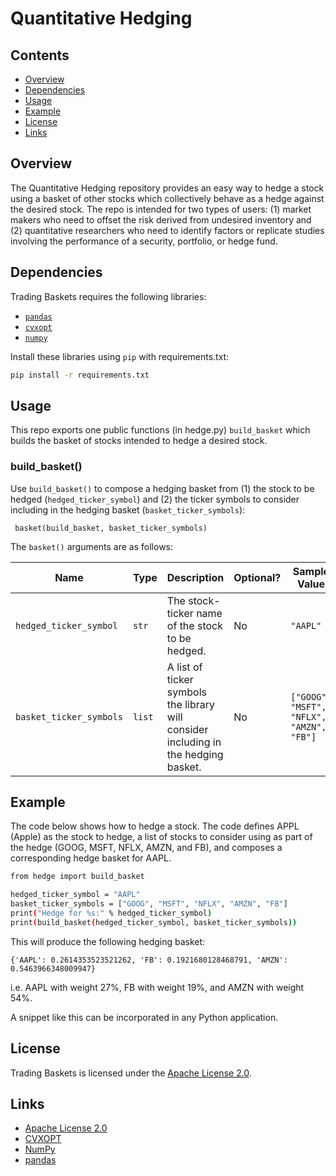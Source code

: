 # Quantitative Hedging

## Contents

- [Overview](#Overview)
- [Dependencies](#Dependencies)
- [Usage](#Usage)
- [Example](#Example)
- [License](#License)
- [Links](#Links)

## Overview

The Quantitative Hedging repository provides an easy way to hedge a stock using a basket of other stocks which collectively behave as a hedge against the desired stock. The repo is intended for two types of users: (1) market makers who need to offset the risk derived from undesired inventory and (2) quantitative researchers who need to identify factors or replicate studies involving the performance of a security, portfolio, or hedge fund. 

## Dependencies

Trading Baskets requires the following libraries:

- [`pandas`](https://pandas.pydata.org/)
- [`cvxopt`](https://cvxopt.org/)
- [`numpy`](https://numpy.org/)

Install these libraries using `pip` with requirements.txt:

```bash
pip install -r requirements.txt
```

## Usage

This repo exports one public functions (in hedge.py) `build_basket` which builds the basket of stocks intended to hedge a desired stock. 

### build_basket()

Use `build_basket()` to compose a hedging basket from (1) the stock to be hedged (`hedged_ticker_symbol`) and (2) the ticker symbols to consider including in the hedging basket (`basket_ticker_symbols`):

     basket(build_basket, basket_ticker_symbols)

The `basket()` arguments are as follows:

| Name              | Type                                        | Description  | Optional? | Sample Value |
|-------------------|---------------------------------------------|---------------------------------------------------------------------------------------------------------------------------------------------------------------------------------------------------------------------------------------------------------------------------------------------------------------------------------------------------------------------------------------------------------------------------------------------------------------------------------------------------------------------------------------------------------------|----------|------|
| `hedged_ticker_symbol` | `str` | The stock-ticker name of the stock to be hedged. | No    | `"AAPL"` |
| `basket_ticker_symbols`               | `list`                                       | A list of ticker symbols the library will consider including in the hedging basket. | No   | `["GOOG", "MSFT", "NFLX", "AMZN", "FB"]` |

## Example

The code below shows how to hedge a stock. The code defines APPL (Apple) as the stock to hedge, a list of stocks to consider using as part of the hedge (GOOG, MSFT, NFLX, AMZN, and FB), and composes a corresponding hedge basket for AAPL.

```bash
from hedge import build_basket

hedged_ticker_symbol = "AAPL"
basket_ticker_symbols = ["GOOG", "MSFT", "NFLX", "AMZN", "FB"]
print("Hedge for %s:" % hedged_ticker_symbol)
print(build_basket(hedged_ticker_symbol, basket_ticker_symbols))
```

This will produce the following hedging basket:

```
{'AAPL': 0.2614353523521262, 'FB': 0.1921680128468791, 'AMZN': 0.5463966348009947}
```

i.e. AAPL with weight 27%, FB with weight 19%, and AMZN with weight 54%.

A snippet like this can be incorporated in any Python application.

## License

Trading Baskets is licensed under the
[Apache License 2.0](https://www.apache.org/licenses/LICENSE-2.0).

## Links

- [Apache License 2.0](https://www.apache.org/licenses/LICENSE-2.0)
- [CVXOPT](https://cvxopt.org/)
- [NumPy](https://numpy.org/)
- [pandas](https://pandas.pydata.org/)
